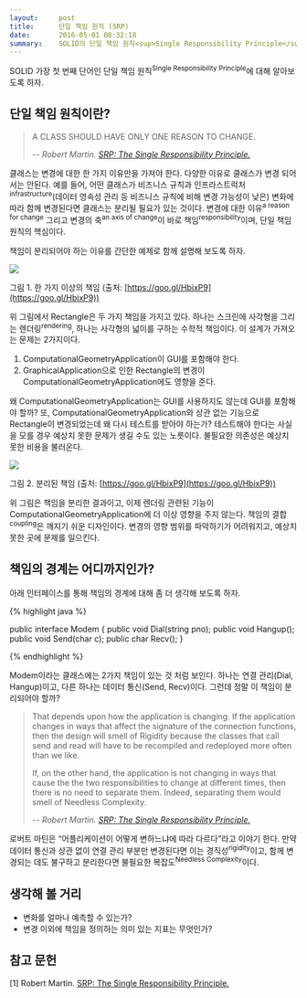 ```yaml
---
layout:     post
title:      단일 책임 원칙 (SRP)
date:       2016-05-01 08:32:18
summary:    SOLID의 단일 책임 원칙<sup>Single Responsibility Principle</sup> 소개
---
```


SOLID 가장 첫 번째 단어인 단일 책임 원칙<sup>Single Responsibility Principle</sup>에 대해 알아보도록 하자.

## 단일 책임 원칙이란?

> A CLASS SHOULD HAVE ONLY ONE REASON TO CHANGE.
>
> -- <cite>Robert Martin. [SRP: The Single Responsibility Principle.](https://drive.google.com/file/d/0ByOwmqah_nuGNHEtcU5OekdDMkk/view)</cite>

클래스는 변경에 대한 한 가지 이유만을 가져야 한다. 다양한 이유로 클래스가 변경 되어서는 안된다. 예를 들어, 어떤 클래스가 비즈니스 규칙과 인프라스트럭처<sup>infrastructure</sup>(데이터 영속성 관리 등 비즈니스 규칙에 비해 변경 가능성이 낮은) 변화에 따라 함께 변경된다면 클래스는 분리될 필요가 있는 것이다. 변경에 대한 이유<sup>a reason for change</sup> 그리고 변경의 축<sup>an axis of change</sup>이 바로 책임<sup>responsibility</sup>이며, 단일 책임 원칙의 핵심이다.

책임이 분리되어야 하는 이유를 간단한 예제로 함께 설명해 보도록 하자.

![](/images/2016-05-01-단일-책임-원칙/그림1-한-가지-이상의-책임.png)

그림 1. 한 가지 이상의 책임 (출처: [https://goo.gl/HbixP9](https://goo.gl/HbixP9))

위 그림에서 Rectangle은 두 가지 책임을 가지고 있다. 하나는 스크린에 사각형을 그리는 렌더링<sup>rendering</sup>, 하나는 사각형의 넓이를 구하는 수학적 책임이다. 이 설계가 가져오는 문제는 2가지이다.

1. ComputationalGeometryApplication이 GUI를 포함해야 한다.
2. GraphicalApplication으로 인한 Rectangle의 변경이 ComputationalGeometryApplication에도 영향을 준다.

왜 ComputationalGeometryApplication는 GUI를 사용하지도 않는데 GUI를 포함해야 할까? 또, ComputationalGeometryApplication와 상관 없는 기능으로 Rectangle이 변경되었는데 왜 다시 테스트를 받아야 하는가? 테스트해야 한다는 사실을 모를 경우 예상치 못한 문제가 생길 수도 있는 노릇이다. 불필요한 의존성은 예상치 못한 비용을 불러온다.

![](/images/2016-05-01-단일-책임-원칙/그림2-분리된-책임.png)

그림 2. 분리된 책임 (출처: [https://goo.gl/HbixP9](https://goo.gl/HbixP9))

위 그림은 책임을 분리한 결과이고, 이제 렌더링 관련된 기능이 ComputationalGeometryApplication에 더 이상 영향을 주지 않는다. 책임의 결합<sup>coupling</sup>은 깨지기 쉬운 디자인이다. 변경의 영향 범위를 파악하기가 어려워지고, 예상치 못한 곳에 문제를 일으킨다.

## 책임의 경계는 어디까지인가?

아래 인터페이스를 통해 책임의 경계에 대해 좀 더 생각해 보도록 하자.

{% highlight java %}

public interface Modem {
    public void Dial(string pno);
    public void Hangup();
    public void Send(char c);
    public char Recv();
}

{% endhighlight %}

Modem이라는 클래스에는 2가지 책임이 있는 것 처럼 보인다. 하나는 연결 관리(Dial, Hangup)이고, 다른 하나는 데이터 통신(Send, Recv)이다. 그런데 정말 이 책임이 분리되어야 할까?

> That depends upon how the application is changing. If the application changes in ways that affect the signature of the connection functions, then the design will smell of Rigidity because the classes that call send and read will have to be recompiled and redeployed more often than we like.
>
> If, on the other hand, the application is not changing in ways that cause the the two responsibilities to change at different times, then there is no need to separate them. Indeed, separating them would smell of Needless Complexity.
>
> -- <cite>Robert Martin. [SRP: The Single Responsibility Principle.](https://drive.google.com/file/d/0ByOwmqah_nuGNHEtcU5OekdDMkk/view)</cite>

로버트 마틴은 “어플리케이션이 어떻게 변하느냐에 따라 다르다”라고 이야기 한다. 만약 데이터 통신과 상관 없이 연결 관리 부분만 변경된다면 이는 경직성<sup>rigidity</sup>이고, 함께 변경되는 데도 불구하고 분리한다면 불필요한 복잡도<sup>Needless Complexity</sup>이다.

## 생각해 볼 거리

- 변화를 얼마나 예측할 수 있는가?
- 변경 이외에 책임을 정의하는 의미 있는 지표는 무엇인가?

## 참고 문헌

[1] Robert Martin. [SRP: The Single Responsibility Principle.](https://drive.google.com/file/d/0ByOwmqah_nuGNHEtcU5OekdDMkk/view)
